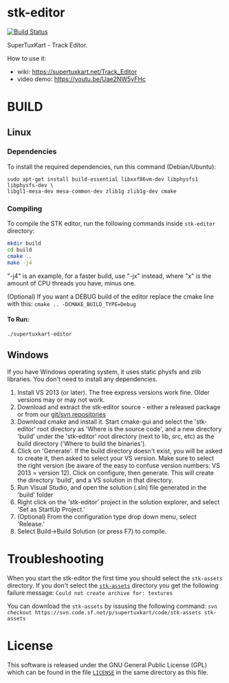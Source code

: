 # stk-editor
[![Build Status](https://travis-ci.org/supertuxkart/stk-editor.svg)](https://travis-ci.org/supertuxkart/stk-editor)

SuperTuxKart - Track Editor.

How to use it: 
- wiki: https://supertuxkart.net/Track_Editor
- video demo: https://youtu.be/Uae2NW5yFHc

# BUILD
## Linux
### Dependencies

To install the required dependencies, run this command (Debian/Ubuntu):

```
sudo apt-get install build-essential libxxf86vm-dev libphysfs1 libphysfs-dev \
libgl1-mesa-dev mesa-common-dev zlib1g zlib1g-dev cmake
```

### Compiling

To compile the STK editor, run the following commands inside `stk-editor` directory:

```bash
mkdir build
cd build
cmake ..
make -j4
```

"-j4" is an example, for a faster build, use "-jx" instead, where "x" is the amount of CPU threads you have, minus one.

(Optional) If you want a DEBUG build of the editor replace the cmake line with this:
``` cmake .. -DCMAKE_BUILD_TYPE=Debug ```

#### To Run:
`./supertuxkart-editor`

## Windows

If you have Windows operating system, it uses static physfs and zlib libraries. You don't need to install any dependencies.

1. Install VS 2013 (or later). The free express versions work fine. Older versions may or may not work.
2. Download and extract the stk-editor source - either a released package or from our [git/svn repositories](http://supertuxkart.sourceforge.net/Source_control)
4. Download cmake and install it. Start cmake-gui and select the 'stk-editor' root directory as 'Where is the source code', and a new directory 'build' under the 'stk-editor' root directory (next to lib, src, etc) as the build directory ('Where to build the binaries').
5. Click on 'Generate'. If the build directory doesn't exist, you will be asked to create it, then asked to select your VS version. Make sure to select the right version (be aware of the easy to confuse version numbers: VS 2013 = version 12). Click on configure, then generate. This will create the directory 'build', and a VS solution in that directory.
6. Run Visual Studio, and open the solution (.sln) file generated in the 'build' folder
7. Right click on the 'stk-editor' project in the solution explorer, and select 'Set as StartUp Project.'
8. (Optional) From the configuration type drop down menu, select 'Release.'
9. Select Build->Build Solution (or press F7) to compile.

# Troubleshooting
When you start the stk-editor the first time you should select the `stk-assets` directory.
If you don't select the [`stk-assets`](https://supertuxkart.net/Source_control) directory you get the following failure message:
``` Could not create archive for: textures ```

You can download the `stk-assets` by issusing the following command:
``` svn checkout https://svn.code.sf.net/p/supertuxkart/code/stk-assets stk-assets ```

# License
This software is released under the GNU General Public License (GPL) which
can be found in the file [`LICENSE`](LICENSE) in the same directory as this file.
